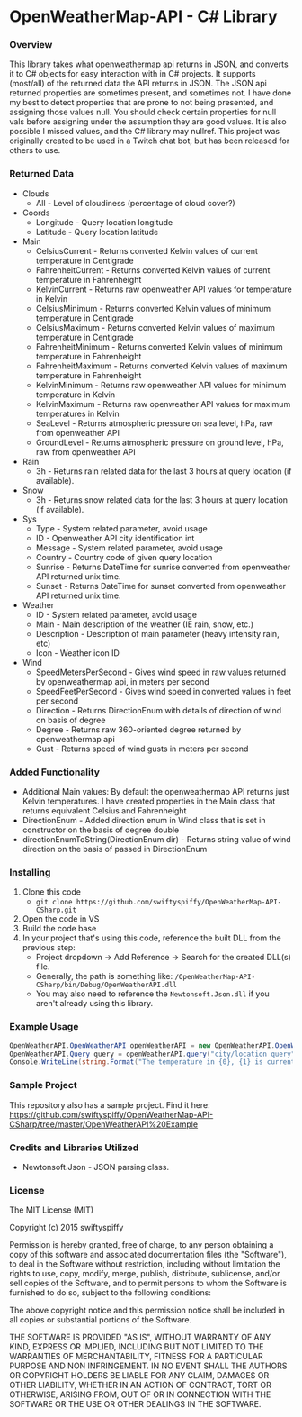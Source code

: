 # OpenWeatherMap-API - C# Library
### Overview
This library takes what openweathermap api returns in JSON, and converts it to C# objects for easy interaction with in C# projects.  It supports (most/all) of the returned data the API returns in JSON. The JSON api returned properties are sometimes present, and sometimes not.  I have done my best to detect properties that are prone to not being presented, and assigning those values null.  You should check certain properties for null vals before assigning under the assumption they are good values.  It is also possible I missed values, and the C# library may nullref.  This project was originally created to be used in a Twitch chat bot, but has been released for others to use.

### Returned Data
- Clouds
  * All - Level of cloudiness (percentage of cloud cover?)
- Coords
  * Longitude - Query location longitude
  * Latitude - Query location latitude
- Main
  * CelsiusCurrent - Returns converted Kelvin values of current temperature in Centigrade
  * FahrenheitCurrent - Returns converted Kelvin values of current temperature in Fahrenheight
  * KelvinCurrent - Returns raw openweather API values for temperature in Kelvin
  * CelsiusMinimum - Returns converted Kelvin values of minimum temperature in Centigrade
  * CelsiusMaximum - Returns converted Kelvin values of maximum temperature in Centigrade
  * FahrenheitMinimum - Returns converted Kelvin values of minimum temperature in Fahrenheight
  * FahrenheitMaximum - Returns converted Kelvin values of maximum temperature in Fahrenheight
  * KelvinMinimum - Returns raw openweather API values for minimum temperature in Kelvin
  * KelvinMaximum - Returns raw openweather API values for maximum temperatures in Kelvin
  * SeaLevel - Returns atmospheric pressure on sea level, hPa, raw from openweather API
  * GroundLevel - Returns atmospheric pressure on ground level, hPa, raw from openweather API
- Rain
  * 3h - Returns rain related data for the last 3 hours at query location (if available).
- Snow
  * 3h - Returns snow related data for the last 3 hours at query location (if available).
- Sys
  * Type - System related parameter, avoid usage
  * ID - Openweather API city identification int
  * Message - System related parameter, avoid usage
  * Country - Country code of given query location
  * Sunrise - Returns DateTime for sunrise converted from openweather API returned unix time.
  * Sunset - Returns DateTime for sunset converted from openweather API returned unix time.
- Weather
  * ID - System related parameter, avoid usage
  * Main - Main description of the weather (IE rain, snow, etc.)
  * Description - Description of main parameter (heavy intensity rain, etc)
  * Icon - Weather icon ID
- Wind
  * SpeedMetersPerSecond -  Gives wind speed in raw values returned by openweathermap api, in meters per second
  * SpeedFeetPerSecond - Gives wind speed in converted values in feet per second
  * Direction - Returns DirectionEnum with details of direction of wind on basis of degree
  * Degree - Returns raw 360-oriented degree returned by openweathermap api
  * Gust - Returns speed of wind gusts in meters per second
### Added Functionality
- Additional Main values:  By default the openweathermap API returns just Kelvin temperatures.  I have created properties in the Main class that returns equivalent Celsius and Fahrenheight
- DirectionEnum - Added direction enum in Wind class that is set in constructor on the basis of degree double
- directionEnumToString(DirectionEnum dir) - Returns string value of wind direction on the basis of passed in DirectionEnum

### Installing
1. Clone this code
   - `git clone https://github.com/swiftyspiffy/OpenWeatherMap-API-CSharp.git`
2. Open the code in VS
3. Build the code base
4. In your project that's using this code, reference the built DLL from the previous step:
   - Project dropdown -> Add Reference -> Search for the created DLL(s) file.
   - Generally, the path is something like: `/OpenWeatherMap-API-CSharp/bin/Debug/OpenWeatherAPI.dll`
   - You may also need to reference the `Newtonsoft.Json.dll` if you aren't already using this library.

### Example Usage
```csharp
OpenWeatherAPI.OpenWeatherAPI openWeatherAPI = new OpenWeatherAPI.OpenWeatherAPI("my open weather api key");
OpenWeatherAPI.Query query = openWeatherAPI.query("city/location query");
Console.WriteLine(string.Format("The temperature in {0}, {1} is currently {2} °F", query.Name,query.Sys.Country, query.Main.Temperature.FahrenheitCurrent));
```

### Sample Project
This repository also has a sample project. Find it here: https://github.com/swiftyspiffy/OpenWeatherMap-API-CSharp/tree/master/OpenWeatherAPI%20Example

### Credits and Libraries Utilized
- Newtonsoft.Json - JSON parsing class. 

### License
The MIT License (MIT)

Copyright (c) 2015 swiftyspiffy

Permission is hereby granted, free of charge, to any person obtaining a copy of this software and associated documentation files (the "Software"), to deal in the Software without restriction, including without limitation the rights to use, copy, modify, merge, publish, distribute, sublicense, and/or sell copies of the Software, and to permit persons to whom the Software is furnished to do so, subject to the following conditions:

The above copyright notice and this permission notice shall be included in all copies or substantial portions of the Software.

THE SOFTWARE IS PROVIDED "AS IS", WITHOUT WARRANTY OF ANY KIND, EXPRESS OR IMPLIED, INCLUDING BUT NOT LIMITED TO THE WARRANTIES OF MERCHANTABILITY, FITNESS FOR A PARTICULAR PURPOSE AND NON INFRINGEMENT. IN NO EVENT SHALL THE AUTHORS OR COPYRIGHT HOLDERS BE LIABLE FOR ANY CLAIM, DAMAGES OR OTHER LIABILITY, WHETHER IN AN ACTION OF CONTRACT, TORT OR OTHERWISE, ARISING FROM, OUT OF OR IN CONNECTION WITH THE SOFTWARE OR THE USE OR OTHER DEALINGS IN THE SOFTWARE.
